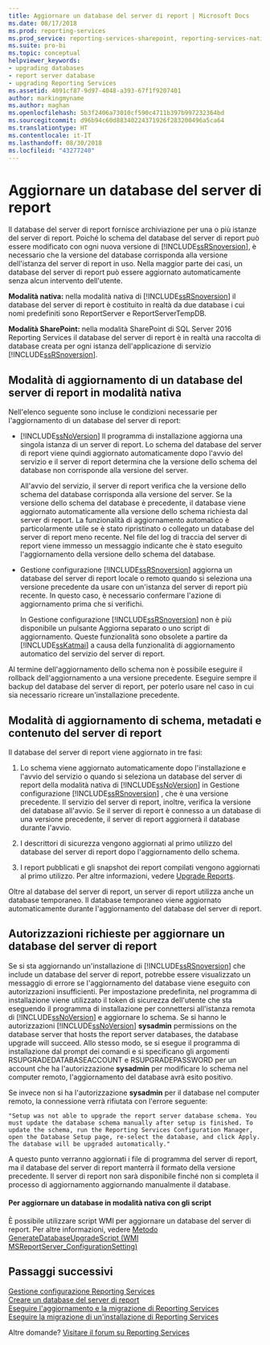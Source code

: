 ```yaml
---
title: Aggiornare un database del server di report | Microsoft Docs
ms.date: 08/17/2018
ms.prod: reporting-services
ms.prod_service: reporting-services-sharepoint, reporting-services-native
ms.suite: pro-bi
ms.topic: conceptual
helpviewer_keywords:
- upgrading databases
- report server database
- upgrading Reporting Services
ms.assetid: 4091cf87-9d97-4048-a393-67f1f9207401
author: markingmyname
ms.author: maghan
ms.openlocfilehash: 5b3f2406a73010cf590c4711b397b997232364bd
ms.sourcegitcommit: d96b94c60d88340224371926f283200496a5ca64
ms.translationtype: HT
ms.contentlocale: it-IT
ms.lasthandoff: 08/30/2018
ms.locfileid: "43277240"
---
```

# <a name="upgrade-a-report-server-database"></a>Aggiornare un database del server di report

Il database del server di report fornisce archiviazione per una o più istanze del server di report. Poiché lo schema del database del server di report può essere modificato con ogni nuova versione di [!INCLUDE[ssRSnoversion](../../includes/ssrsnoversion-md.md)], è necessario che la versione del database corrisponda alla versione dell'istanza del server di report in uso. Nella maggior parte dei casi, un database del server di report può essere aggiornato automaticamente senza alcun intervento dell'utente.  
  
 **Modalità nativa:** nella modalità nativa di [!INCLUDE[ssRSnoversion](../../includes/ssrsnoversion-md.md)] il database del server di report è costituito in realtà da due database i cui nomi predefiniti sono ReportServer e ReportServerTempDB.  
  
 **Modalità SharePoint:** nella modalità SharePoint di SQL Server 2016 Reporting Services il database del server di report è in realtà una raccolta di database creata per ogni istanza dell'applicazione di servizio [!INCLUDE[ssRSnoversion](../../includes/ssrsnoversion-md.md)].  

## <a name="ways-to-upgrade-a-native-mode-report-server-database"></a>Modalità di aggiornamento di un database del server di report in modalità nativa

 Nell'elenco seguente sono incluse le condizioni necessarie per l'aggiornamento di un database del server di report:  
  
-   [!INCLUDE[ssNoVersion](../../includes/ssnoversion-md.md)] Il programma di installazione aggiorna una singola istanza di un server di report. Lo schema del database del server di report viene quindi aggiornato automaticamente dopo l'avvio del servizio e il server di report determina che la versione dello schema del database non corrisponde alla versione del server.  
  
     All'avvio del servizio, il server di report verifica che la versione dello schema del database corrisponda alla versione del server. Se la versione dello schema del database è precedente, il database viene aggiornato automaticamente alla versione dello schema richiesta dal server di report. La funzionalità di aggiornamento automatico è particolarmente utile se è stato ripristinato o collegato un database del server di report meno recente. Nel file del log di traccia del server di report viene immesso un messaggio indicante che è stato eseguito l'aggiornamento della versione dello schema del database.  
  
-   Gestione configurazione [!INCLUDE[ssRSnoversion](../../includes/ssrsnoversion-md.md)] aggiorna un database del server di report locale o remoto quando si seleziona una versione precedente da usare con un'istanza del server di report più recente. In questo caso, è necessario confermare l'azione di aggiornamento prima che si verifichi.  
  
     In Gestione configurazione [!INCLUDE[ssRSnoversion](../../includes/ssrsnoversion-md.md)] non è più disponibile un pulsante Aggiorna separato o uno script di aggiornamento. Queste funzionalità sono obsolete a partire da [!INCLUDE[ssKatmai](../../includes/sskatmai-md.md)] a causa della funzionalità di aggiornamento automatico del servizio del server di report.  
  
 Al termine dell'aggiornamento dello schema non è possibile eseguire il rollback dell'aggiornamento a una versione precedente. Eseguire sempre il backup del database del server di report, per poterlo usare nel caso in cui sia necessario ricreare un'installazione precedente.  
  
## <a name="how-the-schema-metadata-and-report-server-content-is-updated"></a>Modalità di aggiornamento di schema, metadati e contenuto del server di report  
 Il database del server di report viene aggiornato in tre fasi:  
  
1.  Lo schema viene aggiornato automaticamente dopo l'installazione e l'avvio del servizio o quando si seleziona un database del server di report della modalità nativa di [!INCLUDE[ssNoVersion](../../includes/ssnoversion-md.md)] in Gestione configurazione [!INCLUDE[ssRSnoversion](../../includes/ssrsnoversion-md.md)] , che è una versione precedente. Il servizio del server di report, inoltre, verifica la versione del database all'avvio. Se il server di report è connesso a un database di una versione precedente, il server di report aggiornerà il database durante l'avvio.  
  
2.  I descrittori di sicurezza vengono aggiornati al primo utilizzo del database del server di report dopo l'aggiornamento dello schema.  
  
3.  I report pubblicati e gli snapshot dei report compilati vengono aggiornati al primo utilizzo. Per altre informazioni, vedere [Upgrade Reports](../../reporting-services/install-windows/upgrade-reports.md).  
  
 Oltre al database del server di report, un server di report utilizza anche un database temporaneo. Il database temporaneo viene aggiornato automaticamente durante l'aggiornamento del database del server di report.  
  
## <a name="permissions-required-to-upgrade-a-report-server-database"></a>Autorizzazioni richieste per aggiornare un database del server di report  
 Se si sta aggiornando un'installazione di [!INCLUDE[ssRSnoversion](../../includes/ssrsnoversion-md.md)] che include un database del server di report, potrebbe essere visualizzato un messaggio di errore se l'aggiornamento del database viene eseguito con autorizzazioni insufficienti. Per impostazione predefinita, nel programma di installazione viene utilizzato il token di sicurezza dell'utente che sta eseguendo il programma di installazione per connettersi all'istanza remota di [!INCLUDE[ssNoVersion](../../includes/ssnoversion-md.md)] e aggiornare lo schema. Se si hanno le autorizzazioni [!INCLUDE[ssNoVersion](../../includes/ssnoversion-md.md)] **sysadmin** permissions on the database server that hosts the report server databases, the database upgrade will succeed. Allo stesso modo, se si esegue il programma di installazione dal prompt dei comandi e si specificano gli argomenti RSUPGRADEDATABASEACCOUNT e RSUPGRADEPASSWORD per un account che ha l'autorizzazione **sysadmin** per modificare lo schema nel computer remoto, l'aggiornamento del database avrà esito positivo.  
  
 Se invece non si ha l'autorizzazione **sysadmin** per il database nel computer remoto, la connessione verrà rifiutata con l'errore seguente:  
  
 `"Setup was not able to upgrade the report server database schema. You must update the database schema manually after setup is finished. To update the schema, run the Reporting Services Configuration Manager, open the Database Setup page, re-select the database, and click Apply. The database will be upgraded automatically."`  
  
 A questo punto verranno aggiornati i file di programma del server di report, ma il database del server di report manterrà il formato della versione precedente. Il server di report non sarà disponibile finché non si completa il processo di aggiornamento aggiornando manualmente il database.  
  
#### <a name="to-upgrade-a-native-mode-database-with-scripts"></a>Per aggiornare un database in modalità nativa con gli script  
 È possibile utilizzare script WMI per aggiornare un database del server di report. Per altre informazioni, vedere [Metodo GenerateDatabaseUpgradeScript &#40;WMI MSReportServer_ConfigurationSetting&#41;](../../reporting-services/wmi-provider-library-reference/configurationsetting-method-generatedatabaseupgradescript.md)  
  
## <a name="next-steps"></a>Passaggi successivi

[Gestione configurazione Reporting Services](../../reporting-services/install-windows/reporting-services-configuration-manager-native-mode.md)   
[Creare un database del server di report](../../reporting-services/install-windows/ssrs-report-server-create-a-report-server-database.md)  
[Eseguire l'aggiornamento e la migrazione di Reporting Services](../../reporting-services/install-windows/upgrade-and-migrate-reporting-services.md)   
[Eseguire la migrazione di un'installazione di Reporting Services](../../reporting-services/install-windows/migrate-a-reporting-services-installation-native-mode.md)  

Altre domande? [Visitare il forum su Reporting Services](http://go.microsoft.com/fwlink/?LinkId=620231)
